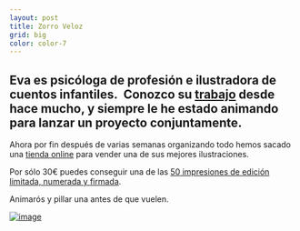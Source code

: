 ```yaml
---
layout: post
title: Zorro Veloz
grid: big
color: color-7
---
```


## Eva es psicóloga de profesión e ilustradora de cuentos infantiles.  Conozco su [trabajo](http://evasantos.tumblr.com) desde hace mucho, y siempre le he estado animando para lanzar un proyecto conjuntamente.

Ahora por fin después de varias semanas organizando todo hemos sacado
una [tienda online](http://evasantos.com/ilustraciones/zorro-veloz/)
para vender una de sus mejores ilustraciones.

Por sólo 30€ puedes conseguir una de las [50 impresiones de edición
limitada, numerada y
firmada](http://evasantos.com/ilustraciones/zorro-veloz/).

Animarós y pillar una antes de que vuelen.

[![image](http://media.tumblr.com/44aa3fc1dabc29fcc8c7621ab782ee99/tumblr_inline_mpplc4yD4V1qz4rgp.jpg)](http://evasantos.com/ilustraciones/zorro-veloz/)
